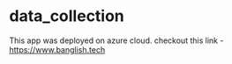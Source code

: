 # data_collection

This app was deployed on azure cloud.
checkout this link - https://www.banglish.tech
